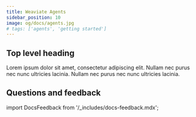 ```yaml
---
title: Weaviate Agents
sidebar_position: 10
image: og/docs/agents.jpg
# tags: ['agents', 'getting started']
---
```


## Top level heading

Lorem ipsum dolor sit amet, consectetur adipiscing elit. Nullam nec purus
nec nunc ultricies lacinia. Nullam nec purus nec nunc ultricies lacinia.

## Questions and feedback

import DocsFeedback from '/_includes/docs-feedback.mdx';

<DocsFeedback/>

